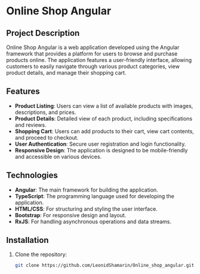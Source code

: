 # Online Shop Angular

## Project Description

Online Shop Angular is a web application developed using the Angular framework that provides a platform for users to browse and purchase products online. The application features a user-friendly interface, allowing customers to easily navigate through various product categories, view product details, and manage their shopping cart.

## Features

- **Product Listing**: Users can view a list of available products with images, descriptions, and prices.
- **Product Details**: Detailed view of each product, including specifications and reviews.
- **Shopping Cart**: Users can add products to their cart, view cart contents, and proceed to checkout.
- **User  Authentication**: Secure user registration and login functionality.
- **Responsive Design**: The application is designed to be mobile-friendly and accessible on various devices.

## Technologies

- **Angular**: The main framework for building the application.
- **TypeScript**: The programming language used for developing the application.
- **HTML/CSS**: For structuring and styling the user interface.
- **Bootstrap**: For responsive design and layout.
- **RxJS**: For handling asynchronous operations and data streams.

## Installation

1. Clone the repository:
   ```bash
   git clone https://github.com/LeonidShamarin/Online_shop_angular.git
